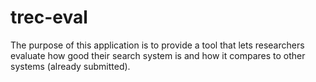 # trec-eval

The purpose of this application is to provide a tool that lets researchers evaluate how good their search system is and how it compares to other systems (already submitted).
